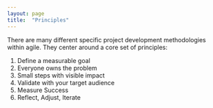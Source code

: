 ```yaml
---
layout: page
title:  "Principles"
---
```

There are many different specific project development methodologies within agile. They center around a core set of principles:

1. Define a measurable goal
2. Everyone owns the problem  
3. Small steps with visible impact
4. Validate with your target audience
5. Measure Success
6. Reflect, Adjust, Iterate
